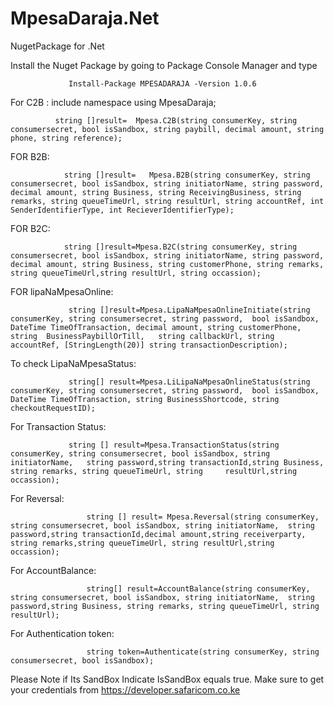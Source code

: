 # MpesaDaraja.Net
NugetPackage for .Net

Install the Nuget Package by going to Package Console Manager and type

                 Install-Package MPESADARAJA -Version 1.0.6

For C2B :
include namespace
using MpesaDaraja;

              string []result=  Mpesa.C2B(string consumerKey, string consumersecret, bool isSandbox, string paybill, decimal amount, string phone, string reference);

FOR B2B:
 
                string []result=   Mpesa.B2B(string consumerKey, string consumersecret, bool isSandbox, string initiatorName, string password, decimal amount, string Business, string ReceivingBusiness, string remarks, string queueTimeUrl, string resultUrl, string accountRef, int SenderIdentifierType, int RecieverIdentifierType);
                
FOR B2C:

                string []result=Mpesa.B2C(string consumerKey, string consumersecret, bool isSandbox, string initiatorName, string password, decimal amount, string Business, string customerPhone, string remarks, string queueTimeUrl,string resultUrl, string occassion);
                
 FOR lipaNaMpesaOnline:
 
 
                 string []result=Mpesa.LipaNaMpesaOnlineInitiate(string consumerKey, string consumersecret, string password,  bool isSandbox, DateTime TimeOfTransaction, decimal amount, string customerPhone, string  BusinessPaybillOrTill,   string callbackUrl, string accountRef, [StringLength(20)] string transactionDescription); 
                 
                 
To check LipaNaMpesaStatus:
          
                 string[] result=Mpesa.LiLipaNaMpesaOnlineStatus(string consumerKey, string consumersecret, string password,  bool isSandbox, DateTime TimeOfTransaction, string BusinessShortcode, string checkoutRequestID);
                 
For Transaction Status:

                 string [] result=Mpesa.TransactionStatus(string consumerKey, string consumersecret, bool isSandbox, string    initiatorName,   string password,string transactionId,string Business, string remarks, string queueTimeUrl, string     resultUrl,string occassion);
                 
 For Reversal:
                
                     string [] result= Mpesa.Reversal(string consumerKey, string consumersecret, bool isSandbox, string initiatorName,  string password,string transactionId,decimal amount,string receiverparty, string remarks,string queueTimeUrl, string resultUrl,string occassion);
                     
For AccountBalance:

                     string[] result=AccountBalance(string consumerKey, string consumersecret, bool isSandbox, string initiatorName,  string password,string Business, string remarks, string queueTimeUrl, string resultUrl);
                     
For Authentication token:

                     string token=Authenticate(string consumerKey, string consumersecret, bool isSandbox);
Please Note if Its SandBox Indicate IsSandBox equals true.
Make sure to get your credentials from
 https://developer.safaricom.co.ke
